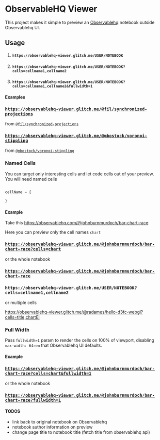 # ObservableHQ Viewer 

This project makes it simple to preview an [Observablehq](https://observablehq.com/) notebook outside Observablehq UI.

## Usage

1. #### `https://observablehq-viewer.glitch.me/USER/NOTEBOOK`
1. #### `https://observablehq-viewer.glitch.me/USER/NOTEBOOK?cells=cellname1,cellname2`
1. #### `https://observablehq-viewer.glitch.me/USER/NOTEBOOK?cells=cellname1,cellname2&fullwidth=1`


#### Examples



### [`https://observablehq-viewer.glitch.me/@fil/synchronized-projections`](https://observablehq-viewer.glitch.me/@fil/synchronized-projections)

from [`@fil/synchronized-projections`](https://observablehq.com/@fil/synchronized-projections)

### [`https://observablehq-viewer.glitch.me/@mbostock/voronoi-stippling`](https://observablehq-viewer.glitch.me/@mbostock/voronoi-stippling)

from [`@mbostock/voronoi-stippling`](https://observablehq.com/@mbostock/voronoi-stippling)


### Named Cells

You can target only interesting cells and let code cells out of your preview. You will need named cells

```js

cellName = {
  
}
```
#### Example

Take this https://observablehq.com/@johnburnmurdoch/bar-chart-race

Here you can preview only the cell names `chart` 

### [`https://observablehq-viewer.glitch.me/@johnburnmurdoch/bar-chart-race?cells=chart`](https://observablehq-viewer.glitch.me/@johnburnmurdoch/bar-chart-race?cells=chart)


or the whole notebook

### [`https://observablehq-viewer.glitch.me/@johnburnmurdoch/bar-chart-race`](https://observablehq-viewer.glitch.me/@johnburnmurdoch/bar-chart-race)



### `https://observablehq-viewer.glitch.me/USER/NOTEBOOK?cells=cellname1,cellname2`



or multiple cells

https://observablehq-viewer.glitch.me/@radames/hello-d3fc-webgl?cells=title,chartEl

### Full Width

Pass `fullwidth=1` param to render the cells on 100% of viewport, disabling `max-width: 64rem` that Observablehq UI defaults.

#### Example


### [`https://observablehq-viewer.glitch.me/@johnburnmurdoch/bar-chart-race?cells=chart&fullwidth=1`](https://observablehq-viewer.glitch.me/@johnburnmurdoch/bar-chart-race?cells=chart&fullwidth=1)


or the whole notebook

### [`https://observablehq-viewer.glitch.me/@johnburnmurdoch/bar-chart-race?fullwidth=1`](https://observablehq-viewer.glitch.me/@johnburnmurdoch/bar-chart-race?fullwidth=1)


#### TODOS
 - link back to original notebook on Observablehq
 - notebook author information on preview
 - change page title to notebook title (fetch title from observablehq api)
